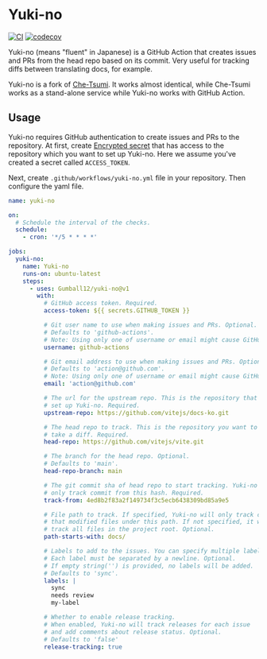 # Yuki-no

[![CI](https://github.com/Gumball12/yuki-no/actions/workflows/ci.yml/badge.svg)](https://github.com/Gumball12/yuki-no/actions/workflows/ci.yml) [![codecov](https://codecov.io/gh/Gumball12/yuki-no/graph/badge.svg?token=BffFcZn5Dn)](https://codecov.io/gh/Gumball12/yuki-no)

Yuki-no (means "fluent" in Japanese) is a GitHub Action that creates issues and PRs from the head repo based on its commit. Very useful for tracking diffs between translating docs, for example.

Yuki-no is a fork of [Che-Tsumi](https://github.com/vuejs-jp/che-tsumi). It works almost identical, while Che-Tsumi works as a stand-alone service while Yuki-no works with GitHub Action.

## Usage

Yuki-no requires GitHub authentication to create issues and PRs to the repository. At first, create [Encrypted secret](https://docs.github.com/en/actions/reference/encrypted-secrets) that has access to the repository which you want to set up Yuki-no. Here we assume you've created a secret called `ACCESS_TOKEN`.

Next, create `.github/workflows/yuki-no.yml` file in your repository. Then configure the yaml file.

```yml
name: yuki-no

on:
  # Schedule the interval of the checks.
  schedule:
    - cron: '*/5 * * * *'

jobs:
  yuki-no:
    name: Yuki-no
    runs-on: ubuntu-latest
    steps:
      - uses: Gumball12/yuki-no@v1
        with:
          # GitHub access token. Required.
          access-token: ${{ secrets.GITHUB_TOKEN }}

          # Git user name to use when making issues and PRs. Optional.
          # Defaults to 'github-actions'.
          # Note: Using only one of username or email might cause GitHub Actions bot to work incorrectly.
          username: github-actions

          # Git email address to use when making issues and PRs. Optional.
          # Defaults to 'action@github.com'.
          # Note: Using only one of username or email might cause GitHub Actions bot to work incorrectly.
          email: 'action@github.com'

          # The url for the upstream repo. This is the repository that you
          # set up Yuki-no. Required.
          upstream-repo: https://github.com/vitejs/docs-ko.git

          # The head repo to track. This is the repository you want to
          # take a diff. Required.
          head-repo: https://github.com/vitejs/vite.git

          # The branch for the head repo. Optional.
          # Defaults to 'main'.
          head-repo-branch: main

          # The git commit sha of head repo to start tracking. Yuki-no will
          # only track commit from this hash. Required.
          track-from: 4ed8b2f83a2f149734f3c5ecb6438309bd85a9e5

          # File path to track. If specified, Yuki-no will only track commits
          # that modified files under this path. If not specified, it will
          # track all files in the project root. Optional.
          path-starts-with: docs/

          # Labels to add to the issues. You can specify multiple labels.
          # Each label must be separated by a newline. Optional.
          # If empty string('') is provided, no labels will be added.
          # Defaults to 'sync'.
          labels: |
            sync
            needs review
            my-label

          # Whether to enable release tracking.
          # When enabled, Yuki-no will track releases for each issue
          # and add comments about release status. Optional.
          # Defaults to 'false'
          release-tracking: true
```
